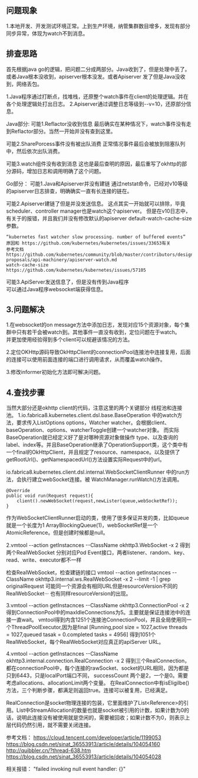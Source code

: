## 问题现象
1.本地开发、开发测试环境正常。上到生产环境，纳管集群数目增多，发现有部分同步异常，体现为watch不到消息。


## 排查思路
首先根据java go的逻辑，把问题二分成两部分。Java收到了，但是处理中丢了。或者Java根本没收到，apiserver根本没发。或者Apiserver
发了但是Java没收到，网络丢包。

1.Java程序通过打断点，找堆栈，还原整个watch事件在client的处理逻辑。并在各个处理逻辑处打出日志。
2.Apiserver通过调整日志等级到--v=10，还原部分信息。

Java部分:
可能1.Reflactor没收到信息
    最后确实在某种情况下，watch事件没有走到Reflactor部分。当然一开始并没有查到这里。
   
可能2.SharePorcess事件没有被出队消费
    正常情况事件最后会被放到阻塞队列中，然后依次出队消费。
   
可能3.watch组件没有收到消息
    这也是最后查明的原因，最后重写了okhttp的部分源码，增加日志和调用明确了这个问题。

Go部分：
可能1.Java和Apiserver并没有建链
    通过netstat命令，已经对v10等级的apiserver日志排查，明确确实一直有长连接的链在。

可能2.Apiserver建链了但是并没发送信息。
    这点其实一开始就可以排除，毕竟scheduler、controller manager也是watch这个apiserver。
    但是在v10日志中，有关于的报错，并且我们并没有修改默认的apiserver default-watch-cache-size参数。
   
    “kubernetes fast watcher slow processing. number of buffered events”
    原因和 https://github.com/kubernetes/kubernetes/issues/33653有关  
    参考文档 https://github.com/kubernetes/community/blob/master/contributors/design-proposals/api-machinery/apiserver-watch.md
    watch-cache-size  https://github.com/kubernetes/kubernetes/issues/57105
    
 可能3.ApiServer发送信息了，但是没有传到Java程序  
    可以通过Java程序websocket端获得信息。
 
 ## 3.问题解决
 1.在websocket的on message方法中添加日志，发现对应15个资源对象，每个集群中只有若干会被watch到。其他事件一直没有收到，定位问题在于watch。  
 并更加使用经验得到多个client可以规避该情况的方法。
 
 2.定位OKHttp源码导致OkHttpClient的connectionPool连接池中连接复用，后面的连接可以使用前面连接的端口进行调用请求，从而覆盖watch操作。  
 
 3.修改informer初始化方法即可解决问题。
 
 
 ## 4.查找步骤
 当然大部分还是okhttp client的代码，注意这里的两个关键部分 线程池和连接池。
 1.io.fabrica8.kubernetes.client.dsl.base.BaseOperation 中的watch方法，要求传入ListOptions options，Watcher watcher。会根据client、baseOperation、options、watcherToggle创建一个watcher对象。
 而实际BaseOperation就已经定义好了是对哪种资源对象做操作 type、以及查询的label、index等。并且BaseOperation继承了OperationSupport类，这个类中有一个final的OkHttpClient，并且规定了resource、namespace。以及提供了getRootUrl()、getNamespacedUrl()方法设置实际Request中的url。
 
 io.fabrica8.kubernetes.client.dsl.internal.WebSocketClientRunner 中的run方法，会执行建立webSocket连接。被      WatchManager.runWatch()方法调用。
 ```text
 @Override
 public void run(Request request){
     client().newWebSocket(request,newLister(queue,webSocketRef));
 }
 ```
 作为WebSocketClientRunner启动的类，使用了很多保证并发的类，比如queue就是一个长度为1 ArrayBlockingQueue(1)，webSocketRef是一个AtomicReference<WebSocket>。但是创建时候都是null。
 
 2.vmtool --action getInstacnces --ClassName okhttp3.WebSocket -x 2
 得到两个RealWebSocket 分别对应Pod Event接口，两者listener、random、key、read、write、executor都不一样
 
 检查RealWebSocket，检查建链的接口 vmtool --action getInstacnces --ClassName okhttp3.internal.ws.RealWebSocket -x 2 --limit -1 | grep originalRequest
 可能同一个资源会有相同URL但是resourceVersion不同的RealWebSocket··· 也有同样resourceVersion的出现。
 
 
 3.vmtool --action getInstacnces --ClassName okhttp3.ConnectionPool -x 2
 得到ConnectionPool中的maxIdleConnections为5。主要就是保证连接池中的连接一直wait。
 vmtool得到内含1251个连接池ConnectionPool，并且全局使用同一个ThreadPoolExecutor,因为是final [Running,pool size = 1027,active threads = 1027,queued tasak = 0.completed tasks = 4956]
 得到1051个RealWebSocket，每个RealWebSocket对应真正的apiServer URL。    
 
 4.vmtool --action getInstacnces --ClassName okhttp3.internal.connection.RealConnection -x 2
 得到三个RealConnection，都在connectionPool中，每个连接的rawSocket、socket的URL相同，因为都是只到6443，只是localPort端口不同，
 successCount 两个是2，一个是0。需要考虑allocations、allocationLimit两个变量。
 在RealConnection中有isEligilbe()方法，三个判断步骤，都满足则返回true。连接可以被复用，已经满足。
 
 RealConnection是socket物理连接的包装，它里面维护了List<Reference<StreamAllocation>>的引用。List中StreamAllocation的数量也就是socket被引用的计数，如果计数为0的话，说明此连接没有被使用就是空闲的，需要被回收；如果计数不为0，则表示上层代码仍然引用，就不需要关闭连接。
 
 
 参考文档：
 https://cloud.tencent.com/developer/article/1199053
 https://blog.csdn.net/sinat_36553913/article/details/104054160
 http://quibbler.cn/?thread-638.htm
 https://blog.csdn.net/sinat_36553913/article/details/104054028

 
 相关报错：
 "failed invoking null event handler: {}"
